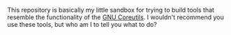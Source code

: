 This repository is basically my little sandbox for trying to build tools that resemble 
the functionality of the [GNU Coreutils](https://www.gnu.org/software/coreutils/coreutils.html).
I wouldn't recommend you use these tools, but who am I to tell you what to do?
